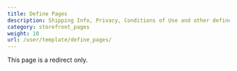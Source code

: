```yaml
---
title: Define Pages 
description: Shipping Info, Privacy, Conditions of Use and other define pages
category: storefront_pages
weight: 10
url: /user/template/define_pages/
---
```


This page is a redirect only. 
